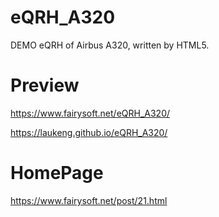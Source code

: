 # eQRH_A320
DEMO eQRH of Airbus A320,  written by HTML5.

# Preview
https://www.fairysoft.net/eQRH_A320/

https://laukeng.github.io/eQRH_A320/

# HomePage
https://www.fairysoft.net/post/21.html
